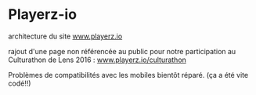 # Playerz-io

architecture du site www.playerz.io

rajout d'une page non référencée au public pour notre participation au Culturathon de Lens 2016 : 
www.playerz.io/culturathon 

Problèmes de compatibilités avec les mobiles bientôt réparé. (ça a été vite codé!!)
